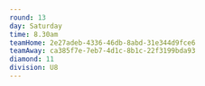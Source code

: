 ```yaml
---
round: 13
day: Saturday
time: 8.30am
teamHome: 2e27adeb-4336-46db-8abd-31e344d9fce6
teamAway: ca385f7e-7eb7-4d1c-8b1c-22f3199bda93
diamond: 11
division: U8
---
```

